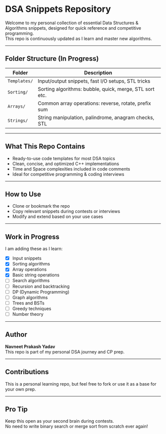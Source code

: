 # DSA Snippets Repository

Welcome to my personal collection of essential Data Structures & Algorithms snippets, designed for quick reference and competitive programming.  
This repo is continuously updated as I learn and master new algorithms.

---

## Folder Structure (In Progress)

| Folder        | Description                                 |
|---------------|---------------------------------------------|
| `Templates/`  | Input/output snippets, fast I/O setups, STL tricks |
| `Sorting/`    | Sorting algorithms: bubble, quick, merge, STL sort etc. |
| `Arrays/`     | Common array operations: reverse, rotate, prefix sum |
| `Strings/`    | String manipulation, palindrome, anagram checks, STL |

---

## What This Repo Contains

- Ready-to-use code templates for most DSA topics  
- Clean, concise, and optimized C++ implementations  
- Time and Space complexities included in code comments  
- Ideal for competitive programming & coding interviews

---

## How to Use

- Clone or bookmark the repo
- Copy relevant snippets during contests or interviews
- Modify and extend based on your use cases

---

## Work in Progress

I am adding these as I learn:
- [x] Input snippets
- [x] Sorting algorithms
- [x] Array operations
- [x] Basic string operations
- [ ] Search algorithms
- [ ] Recursion and backtracking
- [ ] DP (Dynamic Programming)
- [ ] Graph algorithms
- [ ] Trees and BSTs
- [ ] Greedy techniques
- [ ] Number theory

---

## Author

**Navneet Prakash Yadav**  
This repo is part of my personal DSA journey and CP prep.

---

## Contributions

This is a personal learning repo, but feel free to fork or use it as a base for your own prep.

---

## Pro Tip

Keep this open as your second brain during contests.  
No need to write binary search or merge sort from scratch ever again!

